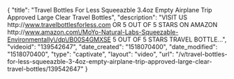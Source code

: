 {
    "title": "Travel Bottles For Less Squeeazble 3.4oz Empty Airplane Trip Approved Large Clear Travel Bottles",
    "description": "VISIT US http:\/\/www.travelbottlesforless.com OR 5 OUT OF 5 STARS ON AMAZON http:\/\/www.amazon.com\/MoYo-Natural-Labs-Squeezable-Environmentally\/dp\/B00S4GMXSE 5 OUT OF 5 STARS TRAVEL BOTTLE...",
    "videoid": "139542647",
    "date_created": "1518070400",
    "date_modified": "1518070400",
    "type": "captivate",
    "layout": "video",
    "url": "\/v\/travel-bottles-for-less-squeeazble-3-4oz-empty-airplane-trip-approved-large-clear-travel-bottles\/139542647"
}